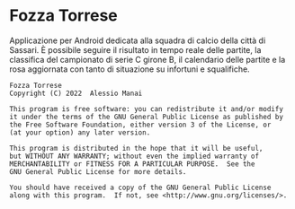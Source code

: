 # Fozza Torrese

Applicazione per Android dedicata alla squadra di calcio della città di Sassari. È possibile seguire il risultato in tempo reale delle partite, la classifica del campionato di serie C girone B, il calendario delle partite e la rosa aggiornata con tanto di situazione su infortuni e squalifiche. 

    Fozza Torrese
    Copyright (C) 2022  Alessio Manai

    This program is free software: you can redistribute it and/or modify
    it under the terms of the GNU General Public License as published by
    the Free Software Foundation, either version 3 of the License, or
    (at your option) any later version.

    This program is distributed in the hope that it will be useful,
    but WITHOUT ANY WARRANTY; without even the implied warranty of
    MERCHANTABILITY or FITNESS FOR A PARTICULAR PURPOSE.  See the
    GNU General Public License for more details.

    You should have received a copy of the GNU General Public License
    along with this program.  If not, see <http://www.gnu.org/licenses/>.

